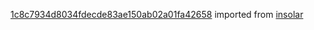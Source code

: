 [1c8c7934d8034fdecde83ae150ab02a01fa42658](https://github.com/insolar/insolar/commit/1c8c7934d8034fdecde83ae150ab02a01fa42658) imported from [insolar](https://github.com/insolar/insolar)
